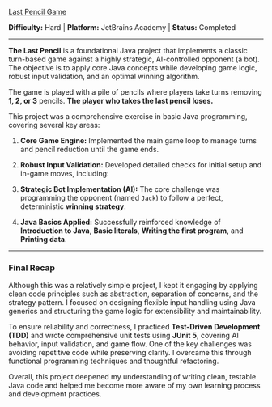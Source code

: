 [Last Pencil Game](https://hyperskill.org/projects/341)

**Difficulty:** Hard | **Platform:** JetBrains Academy | **Status:** Completed

---

**The Last Pencil** is a foundational Java project that implements a classic turn-based game against a highly strategic, AI-controlled opponent (a bot). The objective is to apply core Java concepts while developing game logic, robust input validation, and an optimal winning algorithm.

The game is played with a pile of pencils where players take turns removing **1, 2, or 3** pencils. **The player who takes the last pencil loses.**


This project was a comprehensive exercise in basic Java programming, covering several key areas:

1. **Core Game Engine:** Implemented the main game loop to manage turns and pencil reduction until the game ends.

2. **Robust Input Validation:** Developed detailed checks for initial setup and in-game moves, including:

3. **Strategic Bot Implementation (AI):** The core challenge was programming the opponent (named `Jack`) to follow a perfect, deterministic **winning strategy**.

4. **Java Basics Applied:** Successfully reinforced knowledge of **Introduction to Java**, **Basic literals**, **Writing the first program**, and **Printing data**.

---

### Final Recap

Although this was a relatively simple project, I kept it engaging by applying clean code principles such as abstraction, separation of concerns, and the strategy pattern. I focused on designing flexible input handling using Java generics and structuring the game logic for extensibility and maintainability.

To ensure reliability and correctness, I practiced **Test-Driven Development (TDD)** and wrote comprehensive unit tests using **JUnit 5**, covering AI behavior, input validation, and game flow. One of the key challenges was avoiding repetitive code while preserving clarity. I overcame this through functional programming techniques and thoughtful refactoring.

Overall, this project deepened my understanding of writing clean, testable Java code and helped me become more aware of my own learning process and development practices.


